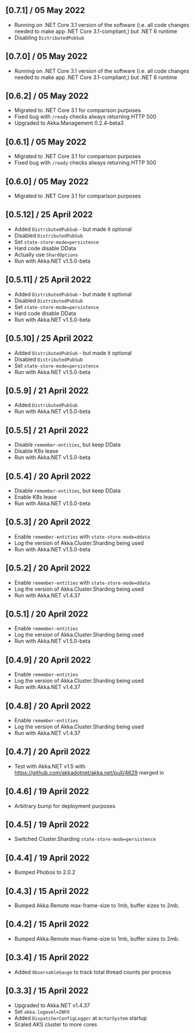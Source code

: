 ## [0.7.1] / 05 May 2022
- Running on .NET Core 3.1 version of the software (i.e. all code changes needed to make app .NET Core 3.1-compliant,) but .NET 6 runtime
- Disabling `DistributedPubSub`

## [0.7.0] / 05 May 2022
- Running on .NET Core 3.1 version of the software (i.e. all code changes needed to make app .NET Core 3.1-compliant,) but .NET 6 runtime

## [0.6.2] / 05 May 2022
- Migrated to .NET Core 3.1 for comparison purposes
- Fixed bug with `/ready` checks always returning HTTP 500
- Upgraded to Akka.Management 0.2.4-beta3

## [0.6.1] / 05 May 2022
- Migrated to .NET Core 3.1 for comparison purposes
- Fixed bug with `/ready` checks always returning HTTP 500

## [0.6.0] / 05 May 2022
- Migrated to .NET Core 3.1 for comparison purposes

## [0.5.12] / 25 April 2022
- Added `DistributedPubSub` - but made it optional
- Disabled `DistributedPubSub`
- Set `state-store-mode=persistence`
- Hard code disable DData
- Actually use `ShardOptions`
- Run with Akka.NET v1.5.0-beta

## [0.5.11] / 25 April 2022
- Added `DistributedPubSub` - but made it optional
- Disabled `DistributedPubSub`
- Set `state-store-mode=persistence`
- Hard code disable DData
- Run with Akka.NET v1.5.0-beta


## [0.5.10] / 25 April 2022
- Added `DistributedPubSub` - but made it optional
- Disabled `DistributedPubSub`
- Set `state-store-mode=persistence`
- Run with Akka.NET v1.5.0-beta


## [0.5.9] / 21 April 2022
- Added `DistributedPubSub`
- Run with Akka.NET v1.5.0-beta

## [0.5.5] / 21 April 2022
- Disable `remember-entities`, but keep DData
- Disable K8s lease
- Run with Akka.NET v1.5.0-beta

## [0.5.4] / 20 April 2022
- Disable `remember-entities`, but keep DData
- Enable K8s lease
- Run with Akka.NET v1.5.0-beta

## [0.5.3] / 20 April 2022
- Enable `remember-entities` with `state-store-mode=ddata`
- Log the version of Akka.Cluster.Sharding being used
- Run with Akka.NET v1.5.0-beta

## [0.5.2] / 20 April 2022
- Enable `remember-entities` with `state-store-mode=ddata`
- Log the version of Akka.Cluster.Sharding being used
- Run with Akka.NET v1.4.37

## [0.5.1] / 20 April 2022
- Enable `remember-entities`
- Log the version of Akka.Cluster.Sharding being used
- Run with Akka.NET v1.5.0-beta

## [0.4.9] / 20 April 2022
- Enable `remember-entities`
- Log the version of Akka.Cluster.Sharding being used
- Run with Akka.NET v1.4.37

## [0.4.8] / 20 April 2022
- Enable `remember-entities`
- Log the version of Akka.Cluster.Sharding being used
- Run with Akka.NET v1.4.37

## [0.4.7] / 20 April 2022
- Test with Akka.NET v1.5 with https://github.com/akkadotnet/akka.net/pull/4629 merged in

## [0.4.6] / 19 April 2022
- Arbitrary bump for deployment purposes

## [0.4.5] / 19 April 2022
- Switched Cluster.Sharding `state-store-mode=persistence`

## [0.4.4] / 19 April 2022
- Bumped Phobos to 2.0.2

## [0.4.3] / 15 April 2022
- Bumped Akka.Remote max-frame-size to 1mb, buffer sizes to 2mb.

## [0.4.2] / 15 April 2022
- Bumped Akka.Remote max-frame-size to 1mb, buffer sizes to 2mb.

## [0.3.4] / 15 April 2022
- Added `ObservableGauge` to track total thread counts per process

## [0.3.3] / 15 April 2022
- Upgraded to Akka.NET v1.4.37
- Set `akka.logevel=INFO`
- Added `DispatcherConfigLogger` at `ActorSystem` startup
- Scaled AKS cluster to more cores